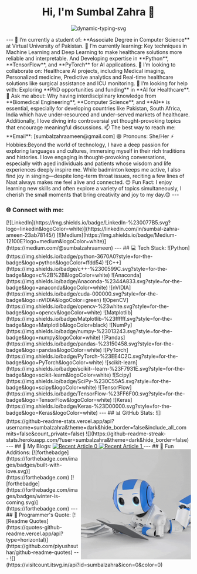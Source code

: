 <h1 align="center">Hi, I'm Sumbal Zahra 👋</h1>   
<p align="center">
  <img src="https://readme-typing-svg.herokuapp.com?font=Ubuntu&color=FFFFFF&size=30&center=true&vCenter=true&width=700&lines=%F0%9F%8C%9F+Mesmerized+by+Power+of+Tech+for+Healthcare;🚀+Exploring+ML%2C+DL%2C+and+AI;👩‍💻+Student+Developer;🧩+Occasional+Competitive+Programmer;📚+Life-long+Learner;✈️+Waiting+to+Travel+the+World&duration=5000&pause=2000" alt="dynamic-typing-svg" />
</p>
---   
🔭 I’m currently a student of: **Associate Degree in Computer Science** at Virtual University of Pakistan.                   🌱 I’m currently learning: Key techniques in Machine Learning and Deep Learning to make healthcare solutions more reliable and interpretable. And Developing expertise in **Python**, **TensorFlow**, and **PyTorch** for AI applications.             👯 I’m looking to collaborate on: Healthcare AI projects, including Medical imaging, Personalized medicine, Predictive analytics and Real-time healthcare solutions like surgical assistance and ICU monitoring.                                
🤔 I’m looking for help with: Exploring **PhD opportunities and funding** in **AI for Healthcare**.             
💬 Ask me about: Why having interdisciplinary knowledge from **Biomedical Engineering**, **Computer Science**, and **AI** is essential, especially for developing countries like Pakistan, South Africa, India which have under-resourced and under-served markets of healthcare. Additionally, I love diving into controversial yet thought-provoking topics that encourage meaningful discussions.        
📫 The best way to reach me: **Email**: [sumbalzahraameen@gmail.com]                                
😄 Pronouns: She/Her                     
⚡ Hobbies:Beyond the world of technology, I have a deep passion for exploring languages and cultures, immersing myself in their rich traditions and histories. I love engaging in thought-provoking conversations, especially with aged individuals and patients whose wisdom and life experiences deeply inspire me. While badminton keeps me active, I also find joy in singing—despite long-term throat issues, reciting a few lines of Naat always makes me feel alive and connected.             
😊 Fun Fact: I enjoy learning new skills and often explore a variety of topics simultaneously, I cherish the small moments that bring creativity and joy to my day.😊
---        
<h3 align="left">🌐 Connect with me:</h3>            
[![LinkedIn](https://img.shields.io/badge/LinkedIn-%230077B5.svg?logo=linkedin&logoColor=white)](https://linkedin.com/in/sumbal-zahra-ameen-23ab78145/)            
[![Medium](https://img.shields.io/badge/Medium-12100E?logo=medium&logoColor=white)](https://medium.com/@sumbalzahraameen)                
---            
## 💻 Tech Stack:              
![Python](https://img.shields.io/badge/python-3670A0?style=for-the-badge&logo=python&logoColor=ffdd54)                
![C++](https://img.shields.io/badge/c++-%2300599C.svg?style=for-the-badge&logo=c%2B%2B&logoColor=white)                   
![Anaconda](https://img.shields.io/badge/Anaconda-%2344A833.svg?style=for-the-badge&logo=anaconda&logoColor=white)               
![nVIDIA](https://img.shields.io/badge/cuda-000000.svg?style=for-the-badge&logo=nVIDIA&logoColor=green)                 
![OpenCV](https://img.shields.io/badge/opencv-%23white.svg?style=for-the-badge&logo=opencv&logoColor=white)             
![Matplotlib](https://img.shields.io/badge/Matplotlib-%23ffffff.svg?style=for-the-badge&logo=Matplotlib&logoColor=black) 
![NumPy](https://img.shields.io/badge/numpy-%23013243.svg?style=for-the-badge&logo=numpy&logoColor=white) 
![Pandas](https://img.shields.io/badge/pandas-%23150458.svg?style=for-the-badge&logo=pandas&logoColor=white)          
![PyTorch](https://img.shields.io/badge/PyTorch-%23EE4C2C.svg?style=for-the-badge&logo=PyTorch&logoColor=white)              
![scikit-learn](https://img.shields.io/badge/scikit--learn-%23F7931E.svg?style=for-the-badge&logo=scikit-learn&logoColor=white)           
![Scipy](https://img.shields.io/badge/SciPy-%230C55A5.svg?style=for-the-badge&logo=scipy&logoColor=white)                   
![TensorFlow](https://img.shields.io/badge/TensorFlow-%23FF6F00.svg?style=for-the-badge&logo=TensorFlow&logoColor=white)               
![Keras](https://img.shields.io/badge/Keras-%23D00000.svg?style=for-the-badge&logo=Keras&logoColor=white)                 
---             
## 📊 GitHub Stats:              
![](https://github-readme-stats.vercel.app/api?username=sumbalzahra&theme=dark&hide_border=false&include_all_commits=false&count_private=false)                  
![](https://github-readme-streak-stats.herokuapp.com/?user=sumbalzahra&theme=dark&hide_border=false)             
---          
## 📝 My Blogs:                      
<a target="_blank" href="https://sumbalzahraameen.medium.com/article-1-link">   
  <img src="https://github-readme-medium-recent-article.vercel.app/medium/@sumbalzahraameen/0" alt="Recent Article 0" />         
</a>           
<a target="_blank" href="https://sumbalzahraameen.medium.com/article-2-link">                       
  <img src="https://github-readme-medium-recent-article.vercel.app/medium/@sumbalzahraameen/1" alt="Recent Article 1" />                  
</a>           
---                    
## 🎉 Fun Additions:              
<img align="right" src=".github/giphy.gif" alt="robot" height="300" width="300" />            
[![forthebadge](https://forthebadge.com/images/badges/built-with-love.svg)](https://forthebadge.com)               
[![forthebadge](https://forthebadge.com/images/badges/winter-is-coming.svg)](https://forthebadge.com)                 
---               
## 💬 Programmer's Quote:                        
[![Readme Quotes](https://quotes-github-readme.vercel.app/api?type=horizontal)](https://github.com/piyushsuthar/github-readme-quotes)                   
---              
![](https://visitcount.itsvg.in/api?id=sumbalzahra&icon=0&color=0)           
